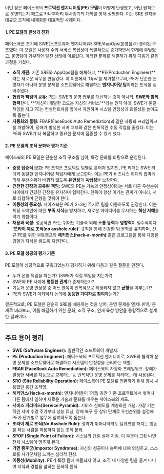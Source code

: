 이번 장은 페이스북의 **프로덕션 엔지니어링(PE) 모델**이 어떻게 탄생했고, 어떤 원칙으로 운영되는지 페드로 카나후아티 부사장과의 대화를 통해 설명한다. 이는 SRE 원칙을 대규모 조직에 내재화한 대표적인 사례이다.

#### **1. PE 모델의 탄생과 진화**

 페이스북은 초기에 SWE(소프트웨어 엔지니어)와 SRE/AppOps(운영팀)가 분리된 구조였다. 이 모델은 사용자 수와 서비스 복잡성이 폭발적으로 증가하면서 한계에 부딪혔고, 운영팀이 과부하와 탈진 상태에 이르렀다. 이러한 문제를 해결하기 위해 다음과 같은 과정을 거쳤다.

- **조직 개편:** 기존 SRE와 AppOps팀을 해체하고, **PE(Production Engineer)**라는 새로운 직무를 만들었다. 이 이름에서 'Ops'를 제거함으로써, PE가 단순한 운영자가 아니라 운영 문제를 소프트웨어로 해결하는 **엔지니어링 팀**이라는 인식을 심어주었다.
- **협업과 책임의 공유:** PE는 SWE의 운영 업무를 대신하는 것이 아니라, **SWE와 함께 협력**한다. **'자신이 개발한 코드는 자신의 서비스'**라는 원칙 아래, SWE가 온콜 책임을 지고 PE는 컨설턴트처럼 옆에서 지원하며 시스템 안정성과 효율성을 높이도록 돕는다.
- **자동화와 툴링:** FBAR(FaceBook Auto Remediation)과 같은 자동화 프레임워크를 개발하여, 장애가 발생한 서버 교체와 같은 반복적인 수동 작업을 줄였다. 이는 PE와 SWE가 더 복잡하고 중요한 문제에 집중할 수 있게 했다.

#### **2. PE 모델의 조직 문화와 평가 기준**

페이스북의 PE 모델은 단순한 조직 구조를 넘어, 특정 문화를 바탕으로 운영된다.

- **중앙 집중식 보고:** PE 조직은 프로덕트 팀별로 흩어져 있지만, PE 리더는 SWE 리더와 동일한 엔지니어링 책임자에게 보고한다. 이는 PE가 비즈니스 리더의 압박에 의해 우선순위가 바뀌지 않도록 **유연성**과 **독립성**을 보장한다.
- **건전한 긴장과 공유된 책임:** SWE와 PE는 기능과 안정성이라는 서로 다른 우선순위 사이에서 건강한 긴장을 유지하며 협력한다. 한쪽이 항상 이기는 관계가 아니라, 서로 타협하며 균형을 맞춰야 한다.
- **이동성의 중요성:** 페이스북은 PE가 2~3년 주기로 팀을 이동하도록 권장한다. 이는 특정 도메인에 대한 **부족 지식**을 방지하고, 새로운 아이디어를 무시하는 **혁신 저해**를 막기 위함이다.
- **채용과 육성:** 성공적인 PE는 뛰어난 기술력 외에 **소통 능력**과 **영향력**이 필수적이다. **'또라이 제로 조직(no asshole rule)'** 규칙을 통해 건강한 팀 문화를 유지하며, 신규 PE를 위한 부트캠프와 **해커먼스(hack-a-month)** 같은 프로그램을 통해 다양한 경험과 지식을 쌓도록 지원한다.

#### **3. PE 모델 성공의 평가 기준**

PE 모델이 성공적으로 구축되었는지 평가하기 위해 다음과 같은 질문을 던진다.

- 누가 온콜 책임을 지는가? (SWE가 직접 책임을 지는가?)
- SWE와 PE 사이에 **평등한 관계**가 존재하는가?
- 기능과 운영 안정성 중 어느 한쪽이 반복적으로 희생되지 않고 **균형**을 이루는가?
- PE와 SWE가 아키텍처 논의에 **동등한 기여자로 참여**하는가?

결론적으로, PE 모델은 단순히 SRE를 채용하는 것을 넘어, 운영 문제를 엔지니어링 문제로 바라보고, 이를 해결하기 위한 문화, 조직 구조, 인재 육성 방안을 통합적으로 설계한 결과이다.

---

## **주요 용어 정리**
- **SWE (Software Engineer):** 일반적인 소프트웨어 개발자.
- **PE (Production Engineer):** 페이스북의 프로덕션 엔지니어로, SWE와 협력해 운영 문제를 소프트웨어로 해결하고 시스템의 안정성을 관리하는 역할.
- **FBAR (FaceBook Auto Remediation):** 페이스북의 자동화 프레임워크. 장애가 발생한 서버를 자동으로 교체하는 등 반복적인 운영 문제를 처리하는 데 사용된다.
- **SRO (Site Reliability Operation):** 페이스북이 PE 모델로 전환하기 위해 잠시 사용했던 중간 조직명.
- **해커먼스(Hack-a-month):** 엔지니어들이 1개월 동안 기존 프로젝트에서 벗어나 다른 팀에서 일하며 새로운 기술과 문화를 배우는 페이스북의 제도.
- **서비스 피라미드(Service Pyramid):** 서비스 신뢰도를 계층화한 개념. 가장 기본적인 서버 수명 주기부터 성능 튜닝, 장애 복구 등 상위 단계로 우선순위를 설정해 PE가 단계별로 업무에 참여하도록 돕는다.
- **또라이 제로 조직(No Asshole Rule):** 성과가 뛰어나더라도 팀워크를 해치는 행동을 하는 사람을 허용하지 않는 조직 문화.
- **SPOF (Single Point of Failure):** 시스템의 단일 실패 지점. 이 부분이 고장 나면 전체 시스템이 멈추게 된다.
- **가면 증후군(Impostor Syndrome):** 자신의 성공이나 능력에 대해 의심하고, 스스로를 사기꾼처럼 느끼는 심리적 현상.
- **이동성(Mobility):** PE가 특정 팀에 매몰되지 않고, 조직 내 다양한 팀을 옮겨 다니며 지식과 경험을 넓히는 문화적 원칙.